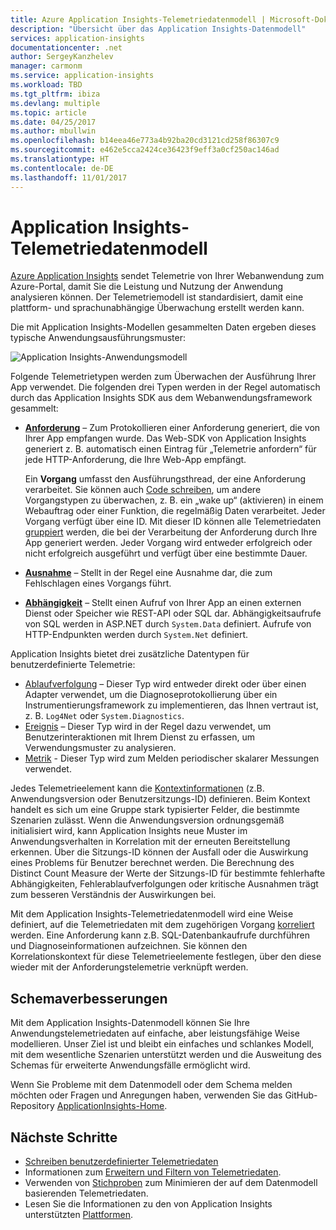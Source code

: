 ```yaml
---
title: Azure Application Insights-Telemetriedatenmodell | Microsoft-Dokumentation
description: "Übersicht über das Application Insights-Datenmodell"
services: application-insights
documentationcenter: .net
author: SergeyKanzhelev
manager: carmonm
ms.service: application-insights
ms.workload: TBD
ms.tgt_pltfrm: ibiza
ms.devlang: multiple
ms.topic: article
ms.date: 04/25/2017
ms.author: mbullwin
ms.openlocfilehash: b14eea46e773a4b92ba20cd3121cd258f86307c9
ms.sourcegitcommit: e462e5cca2424ce36423f9eff3a0cf250ac146ad
ms.translationtype: HT
ms.contentlocale: de-DE
ms.lasthandoff: 11/01/2017
---
```

# <a name="application-insights-telemetry-data-model"></a>Application Insights-Telemetriedatenmodell

[Azure Application Insights](app-insights-overview.md) sendet Telemetrie von Ihrer Webanwendung zum Azure-Portal, damit Sie die Leistung und Nutzung der Anwendung analysieren können. Der Telemetriemodell ist standardisiert, damit eine plattform- und sprachunabhängige Überwachung erstellt werden kann. 

Die mit Application Insights-Modellen gesammelten Daten ergeben dieses typische Anwendungsausführungsmuster:

![Application Insights-Anwendungsmodell](./media/application-insights-data-model/application-insights-data-model.png)

Folgende Telemetrietypen werden zum Überwachen der Ausführung Ihrer App verwendet. Die folgenden drei Typen werden in der Regel automatisch durch das Application Insights SDK aus dem Webanwendungsframework gesammelt:

* [**Anforderung**](application-insights-data-model-request-telemetry.md) – Zum Protokollieren einer Anforderung generiert, die von Ihrer App empfangen wurde. Das Web-SDK von Application Insights generiert z. B. automatisch einen Eintrag für „Telemetrie anfordern“ für jede HTTP-Anforderung, die Ihre Web-App empfängt. 

    Ein **Vorgang** umfasst den Ausführungsthread, der eine Anforderung verarbeitet. Sie können auch [Code schreiben](app-insights-api-custom-events-metrics.md#trackrequest), um andere Vorgangstypen zu überwachen, z. B. ein „wake up“ (aktivieren) in einem Webauftrag oder einer Funktion, die regelmäßig Daten verarbeitet.  Jeder Vorgang verfügt über eine ID. Mit dieser ID können alle Telemetriedaten [gruppiert](application-insights-correlation.md) werden, die bei der Verarbeitung der Anforderung durch Ihre App generiert werden. Jeder Vorgang wird entweder erfolgreich oder nicht erfolgreich ausgeführt und verfügt über eine bestimmte Dauer.
* [**Ausnahme**](application-insights-data-model-exception-telemetry.md) – Stellt in der Regel eine Ausnahme dar, die zum Fehlschlagen eines Vorgangs führt.
* [**Abhängigkeit**](application-insights-data-model-dependency-telemetry.md) – Stellt einen Aufruf von Ihrer App an einen externen Dienst oder Speicher wie REST-API oder SQL dar. Abhängigkeitsaufrufe von SQL werden in ASP.NET durch `System.Data` definiert. Aufrufe von HTTP-Endpunkten werden durch `System.Net` definiert. 

Application Insights bietet drei zusätzliche Datentypen für benutzerdefinierte Telemetrie:

* [Ablaufverfolgung](application-insights-data-model-trace-telemetry.md) – Dieser Typ wird entweder direkt oder über einen Adapter verwendet, um die Diagnoseprotokollierung über ein Instrumentierungsframework zu implementieren, das Ihnen vertraut ist, z. B. `Log4Net` oder `System.Diagnostics`.
* [Ereignis](application-insights-data-model-event-telemetry.md) – Dieser Typ wird in der Regel dazu verwendet, um Benutzerinteraktionen mit Ihrem Dienst zu erfassen, um Verwendungsmuster zu analysieren.
* [Metrik](application-insights-data-model-metric-telemetry.md) - Dieser Typ wird zum Melden periodischer skalarer Messungen verwendet.

Jedes Telemetrieelement kann die [Kontextinformationen](application-insights-data-model-context.md) (z.B. Anwendungsversion oder Benutzersitzungs-ID) definieren. Beim Kontext handelt es sich um eine Gruppe stark typisierter Felder, die bestimmte Szenarien zulässt. Wenn die Anwendungsversion ordnungsgemäß initialisiert wird, kann Application Insights neue Muster im Anwendungsverhalten in Korrelation mit der erneuten Bereitstellung erkennen. Über die Sitzungs-ID können der Ausfall oder die Auswirkung eines Problems für Benutzer berechnet werden. Die Berechnung des Distinct Count Measure der Werte der Sitzungs-ID für bestimmte fehlerhafte Abhängigkeiten, Fehlerablaufverfolgungen oder kritische Ausnahmen trägt zum besseren Verständnis der Auswirkungen bei.

Mit dem Application Insights-Telemetriedatenmodell wird eine Weise definiert, auf die Telemetriedaten mit dem zugehörigen Vorgang [korreliert](application-insights-correlation.md) werden. Eine Anforderung kann z.B. SQL-Datenbankaufrufe durchführen und Diagnoseinformationen aufzeichnen. Sie können den Korrelationskontext für diese Telemetrieelemente festlegen, über den diese wieder mit der Anforderungstelemetrie verknüpft werden.

## <a name="schema-improvements"></a>Schemaverbesserungen

Mit dem Application Insights-Datenmodell können Sie Ihre Anwendungstelemetriedaten auf einfache, aber leistungsfähige Weise modellieren. Unser Ziel ist und bleibt ein einfaches und schlankes Modell, mit dem wesentliche Szenarien unterstützt werden und die Ausweitung des Schemas für erweiterte Anwendungsfälle ermöglicht wird.

Wenn Sie Probleme mit dem Datenmodell oder dem Schema melden möchten oder Fragen und Anregungen haben, verwenden Sie das GitHub-Repository [ApplicationInsights-Home](https://github.com/Microsoft/ApplicationInsights-Home/labels/schema).

## <a name="next-steps"></a>Nächste Schritte

- [Schreiben benutzerdefinierter Telemetriedaten](app-insights-api-custom-events-metrics.md)
- Informationen zum [Erweitern und Filtern von Telemetriedaten](app-insights-api-filtering-sampling.md).
- Verwenden von [Stichproben](app-insights-sampling.md) zum Minimieren der auf dem Datenmodell basierenden Telemetriedaten.
- Lesen Sie die Informationen zu den von Application Insights unterstützten [Plattformen](app-insights-platforms.md).

